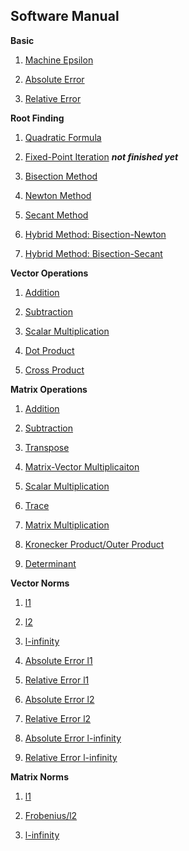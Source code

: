## Software Manual

**Basic**
1. [Machine Epsilon](https://github.com/warrenm1/math4610/blob/master/SoftwareManual/basic/maceps.md)

2. [Absolute Error](https://github.com/warrenm1/math4610/blob/master/SoftwareManual/basic/abs_err.md)

3. [Relative Error](https://github.com/warrenm1/math4610/blob/master/SoftwareManual/basic/rel_err.md)

**Root Finding**
1. [Quadratic Formula](https://github.com/warrenm1/math4610/blob/master/SoftwareManual/root_finding/quadratic_formula.md)

2. [Fixed-Point Iteration](https://github.com/warrenm1/math4610/blob/master/SoftwareManual/root_finding/fixed_point_iteration.md) ___not finished yet___

3. [Bisection Method](https://github.com/warrenm1/math4610/blob/master/SoftwareManual/root_finding/bisection.md)

4. [Newton Method](https://github.com/warrenm1/math4610/blob/master/SoftwareManual/root_finding/newton.md)

5. [Secant Method](https://github.com/warrenm1/math4610/blob/master/SoftwareManual/root_finding/secant.md)

6. [Hybrid Method: Bisection-Newton](https://github.com/warrenm1/math4610/blob/master/SoftwareManual/root_finding/hybrid_n.md)

7. [Hybrid Method: Bisection-Secant](https://github.com/warrenm1/math4610/blob/master/SoftwareManual/root_finding/hybrid_s.md)

**Vector Operations**
1. [Addition](https://github.com/warrenm1/math4610/blob/master/SoftwareManual/operations/vector_ops/vector_addition.md)

2. [Subtraction](https://github.com/warrenm1/math4610/blob/master/SoftwareManual/operations/vector_ops/vector_subtraction.md)

3. [Scalar Multiplication](https://github.com/warrenm1/math4610/blob/master/SoftwareManual/operations/vector_ops/vector_scalar_multiplication.md)

4. [Dot Product](https://github.com/warrenm1/math4610/blob/master/SoftwareManual/operations/vector_ops/vector_inner_product.md)

5. [Cross Product](https://github.com/warrenm1/math4610/blob/master/SoftwareManual/operations/vector_ops/vector_inner_product.md)

**Matrix Operations**
1. [Addition](https://github.com/warrenm1/math4610/blob/master/SoftwareManual/operations/matrix_ops/matrix_addition.md)

2. [Subtraction](https://github.com/warrenm1/math4610/blob/master/SoftwareManual/operations/matrix_ops/matrix_subtraction.md)

3. [Transpose](https://github.com/warrenm1/math4610/blob/master/SoftwareManual/operations/matrix_ops/matrix_transpose.md)

4. [Matrix-Vector Multiplicaiton](https://github.com/warrenm1/math4610/blob/master/SoftwareManual/operations/matrix_ops/matrix_vector_multiplication.md)

5. [Scalar Multiplication](https://github.com/warrenm1/math4610/blob/master/SoftwareManual/operations/matrix_ops/matrix_scalar_multiplication.md)

6. [Trace](https://github.com/warrenm1/math4610/blob/master/SoftwareManual/operations/matrix_ops/matrix_trace.md)

7. [Matrix Multiplication](https://github.com/warrenm1/math4610/blob/master/SoftwareManual/operations/matrix_ops/matrix_multiplication.md)

8. [Kronecker Product/Outer Product](https://github.com/warrenm1/math4610/blob/master/SoftwareManual/operations/matrix_ops/Kronecker_Product.md)

9. [Determinant](https://github.com/warrenm1/math4610/blob/master/SoftwareManual/operations/matrix_ops/matrix_determinant.md)

**Vector Norms**

1. [l1](https://github.com/warrenm1/math4610/blob/master/SoftwareManual/norms/vector_norms/l1.md)

2. [l2](https://github.com/warrenm1/math4610/blob/master/SoftwareManual/norms/vector_norms/l2.md)

3. [l-infinity](https://github.com/warrenm1/math4610/blob/master/SoftwareManual/norms/vector_norms/linf.md)

4. [Absolute Error l1](https://github.com/warrenm1/math4610/blob/master/SoftwareManual/norms/vector_errors/abs_l1.md)

5. [Relative Error l1](https://github.com/warrenm1/math4610/blob/master/SoftwareManual/norms/vector_errors/rel_l1.md)

6. [Absolute Error l2](https://github.com/warrenm1/math4610/blob/master/SoftwareManual/norms/vector_errors/abs_l2.md)

7. [Relative Error l2](https://github.com/warrenm1/math4610/blob/master/SoftwareManual/norms/vector_errors/rel_l2.md)

8. [Absolute Error l-infinity](https://github.com/warrenm1/math4610/blob/master/SoftwareManual/norms/vector_errors/abs_linf.md)

9. [Relative Error l-infinity](https://github.com/warrenm1/math4610/blob/master/SoftwareManual/norms/vector_errors/rel_linf.md)

**Matrix Norms**

1. [l1](https://github.com/warrenm1/math4610/blob/master/SoftwareManual/norms/matrix_norms/l1.md)

2. [Frobenius/l2](https://github.com/warrenm1/math4610/blob/master/SoftwareManual/norms/matrix_norms/frobenius.md)

3. [l-infinity](https://github.com/warrenm1/math4610/blob/master/SoftwareManual/norms/matrix_norms/linf.md)
